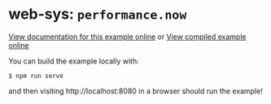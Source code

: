 # web-sys: `performance.now`

[View documentation for this example online][dox] or [View compiled example
online][compiled]

[compiled]: https://rustwasm.github.io/wasm-bindgen/exbuild/performance/
[dox]: https://rustwasm.github.io/wasm-bindgen/examples/performance.html

You can build the example locally with:

```
$ npm run serve
```

and then visiting http://localhost:8080 in a browser should run the example!
